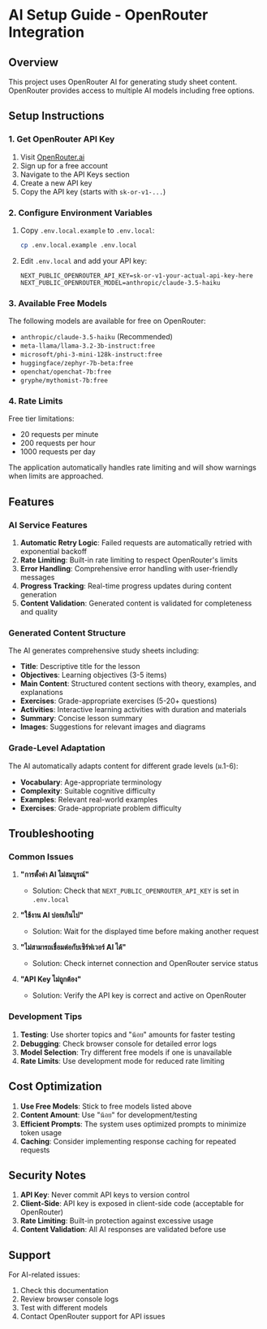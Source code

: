 # AI Setup Guide - OpenRouter Integration

## Overview

This project uses OpenRouter AI for generating study sheet content. OpenRouter provides access to multiple AI models including free options.

## Setup Instructions

### 1. Get OpenRouter API Key

1. Visit [OpenRouter.ai](https://openrouter.ai/)
2. Sign up for a free account
3. Navigate to the API Keys section
4. Create a new API key
5. Copy the API key (starts with `sk-or-v1-...`)

### 2. Configure Environment Variables

1. Copy `.env.local.example` to `.env.local`:
   ```bash
   cp .env.local.example .env.local
   ```

2. Edit `.env.local` and add your API key:
   ```env
   NEXT_PUBLIC_OPENROUTER_API_KEY=sk-or-v1-your-actual-api-key-here
   NEXT_PUBLIC_OPENROUTER_MODEL=anthropic/claude-3.5-haiku
   ```

### 3. Available Free Models

The following models are available for free on OpenRouter:

- `anthropic/claude-3.5-haiku` (Recommended)
- `meta-llama/llama-3.2-3b-instruct:free`
- `microsoft/phi-3-mini-128k-instruct:free`
- `huggingface/zephyr-7b-beta:free`
- `openchat/openchat-7b:free`
- `gryphe/mythomist-7b:free`

### 4. Rate Limits

Free tier limitations:
- 20 requests per minute
- 200 requests per hour
- 1000 requests per day

The application automatically handles rate limiting and will show warnings when limits are approached.

## Features

### AI Service Features

1. **Automatic Retry Logic**: Failed requests are automatically retried with exponential backoff
2. **Rate Limiting**: Built-in rate limiting to respect OpenRouter's limits
3. **Error Handling**: Comprehensive error handling with user-friendly messages
4. **Progress Tracking**: Real-time progress updates during content generation
5. **Content Validation**: Generated content is validated for completeness and quality

### Generated Content Structure

The AI generates comprehensive study sheets including:

- **Title**: Descriptive title for the lesson
- **Objectives**: Learning objectives (3-5 items)
- **Main Content**: Structured content sections with theory, examples, and explanations
- **Exercises**: Grade-appropriate exercises (5-20+ questions)
- **Activities**: Interactive learning activities with duration and materials
- **Summary**: Concise lesson summary
- **Images**: Suggestions for relevant images and diagrams

### Grade-Level Adaptation

The AI automatically adapts content for different grade levels (ม.1-6):

- **Vocabulary**: Age-appropriate terminology
- **Complexity**: Suitable cognitive difficulty
- **Examples**: Relevant real-world examples
- **Exercises**: Grade-appropriate problem difficulty

## Troubleshooting

### Common Issues

1. **"การตั้งค่า AI ไม่สมบูรณ์"**
   - Solution: Check that `NEXT_PUBLIC_OPENROUTER_API_KEY` is set in `.env.local`

2. **"ใช้งาน AI บ่อยเกินไป"**
   - Solution: Wait for the displayed time before making another request

3. **"ไม่สามารถเชื่อมต่อกับเซิร์ฟเวอร์ AI ได้"**
   - Solution: Check internet connection and OpenRouter service status

4. **"API Key ไม่ถูกต้อง"**
   - Solution: Verify the API key is correct and active on OpenRouter

### Development Tips

1. **Testing**: Use shorter topics and "น้อย" amounts for faster testing
2. **Debugging**: Check browser console for detailed error logs
3. **Model Selection**: Try different free models if one is unavailable
4. **Rate Limits**: Use development mode for reduced rate limiting

## Cost Optimization

1. **Use Free Models**: Stick to free models listed above
2. **Content Amount**: Use "น้อย" for development/testing
3. **Efficient Prompts**: The system uses optimized prompts to minimize token usage
4. **Caching**: Consider implementing response caching for repeated requests

## Security Notes

1. **API Key**: Never commit API keys to version control
2. **Client-Side**: API key is exposed in client-side code (acceptable for OpenRouter)
3. **Rate Limiting**: Built-in protection against excessive usage
4. **Content Validation**: All AI responses are validated before use

## Support

For AI-related issues:
1. Check this documentation
2. Review browser console logs
3. Test with different models
4. Contact OpenRouter support for API issues
